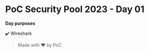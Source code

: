 # PoC Security Pool 2023 - Day 01

**Day purposes**

:heavy_check_mark: Wireshark

> Made with :heart: by PoC